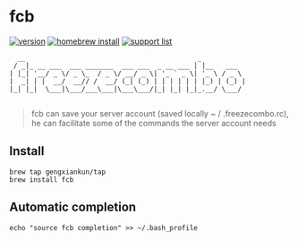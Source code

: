 # fcb
[![version](https://img.shields.io/badge/version-5.1.0-blue.svg)]()
[![homebrew install](https://img.shields.io/badge/homebrew-install-brightgreen.svg)]()
[![support list](https://img.shields.io/badge/support%20list-ssh%20scp-orange.svg)]()
```
  __                                           _           
 / _|_ __ ___  ___ _______  ___ ___  _ __ ___ | |__   ___  
| |_| '__/ _ \/ _ \_  / _ \/ __/ _ \| '_ ` _ \| '_ \ / _ \ 
|  _| | |  __/  __// /  __/ (_| (_) | | | | | | |_) | (_) |
|_| |_|  \___|\___/___\___|\___\___/|_| |_| |_|_.__/ \___/ 
   
```
> fcb can save your server account (saved locally ~ / .freezecombo.rc), he can facilitate some of the commands the server account needs

## Install
```
brew tap gengxiankun/tap
brew install fcb
```

## Automatic completion
`echo "source fcb completion" >> ~/.bash_profile`
